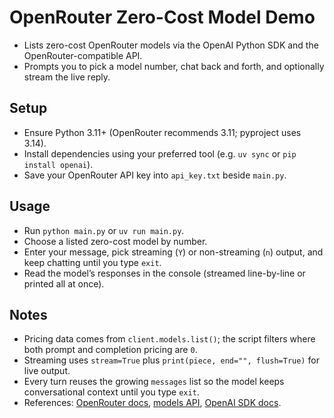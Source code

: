 # OpenRouter Zero-Cost Model Demo
- Lists zero-cost OpenRouter models via the OpenAI Python SDK and the OpenRouter-compatible API.
- Prompts you to pick a model number, chat back and forth, and optionally stream the live reply.

## Setup
- Ensure Python 3.11+ (OpenRouter recommends 3.11; pyproject uses 3.14).
- Install dependencies using your preferred tool (e.g. `uv sync` or `pip install openai`).
- Save your OpenRouter API key into `api_key.txt` beside `main.py`.

## Usage
- Run `python main.py` or `uv run main.py`.
- Choose a listed zero-cost model by number.
- Enter your message, pick streaming (`Y`) or non-streaming (`n`) output, and keep chatting until you type `exit`.
- Read the model’s responses in the console (streamed line-by-line or printed all at once).

## Notes
- Pricing data comes from `client.models.list()`; the script filters where both prompt and completion pricing are `0`.
- Streaming uses `stream=True` plus `print(piece, end="", flush=True)` for live output.
- Every turn reuses the growing `messages` list so the model keeps conversational context until you type `exit`.
- References: [OpenRouter docs](https://openrouter.ai/docs), [models API](https://openrouter.ai/api/v1/models), [OpenAI SDK docs](https://platform.openai.com/docs/api-reference/models).